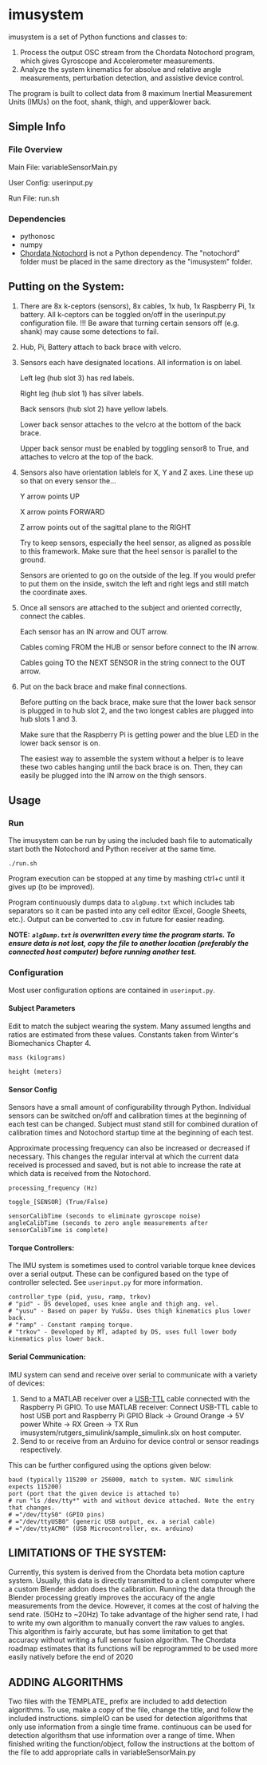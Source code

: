 # imusystem

imusystem is a set of Python functions and classes to:
1) Process the output OSC stream from the Chordata Notochord program, which gives Gyroscope and Accelerometer measurements.
2) Analyze the system kinematics for absolue and relative angle measurements, perturbation detection, and assistive device control.

The program is built to collect data from 8 maximum Inertial Measurement Units (IMUs) on the foot, shank, thigh, and upper&lower back.

## Simple Info

### File Overview

Main File: variableSensorMain.py

User Config: userinput.py

Run File: run.sh

### Dependencies

- pythonosc
- numpy
- [Chordata Notochord](https://gitlab.com/chordata/notochord) is not a Python dependency. The "notochord" folder must be placed in the same directory as the "imusystem" folder.

## Putting on the System:

1. There are 8x k-ceptors (sensors), 8x cables, 1x hub, 1x Raspberry Pi, 1x battery.
    All k-ceptors can be toggled on/off in the userinput.py configuration file.
    !!! Be aware that turning certain sensors off (e.g. shank) may cause some detections to fail.
2. Hub, Pi, Battery attach to back brace with velcro.
3. Sensors each have designated locations. All information is on label. 
    
    Left leg (hub slot 3) has red labels.
    
    Right leg (hub slot 1) has silver labels.
    
    Back sensors (hub slot 2) have yellow labels. 
    
    Lower back sensor attaches to the velcro at the bottom of the back brace.
    
    Upper back sensor must be enabled by toggling sensor8 to True, and attaches to velcro at the top of the back.
    
4. Sensors also have orientation lablels for X, Y and Z axes. Line these up so that on every sensor the...
    
    Y arrow points UP
    
    X arrow points FORWARD
    
    Z arrow points out of the sagittal plane to the RIGHT
    
    Try to keep sensors, especially the heel sensor, as aligned as possible to this framework. Make sure that the heel sensor is parallel to the ground.
    
    Sensors are oriented to go on the outside of the leg. If you would prefer to put them on the inside, switch the left and right legs and still match the coordinate axes.
    
5. Once all sensors are attached to the subject and oriented correctly, connect the cables.
    
    Each sensor has an IN arrow and OUT arrow.
    
    Cables coming FROM the HUB or sensor before connect to the IN arrow.
    
    Cables going TO the NEXT SENSOR in the string connect to the OUT arrow.
    
6. Put on the back brace and make final connections.
    
    Before putting on the back brace, make sure that the lower back sensor is plugged in to hub slot 2, and the two longest cables are plugged into hub slots 1 and 3.
    
    Make sure that the Raspberry Pi is getting power and the blue LED in the lower back sensor is on.
    
    The easiest way to assemble the system without a helper is to leave these two cables hanging until the back brace is on. Then, they can easily be plugged into the IN arrow on the thigh sensors.

## Usage

### Run

The imusystem can be run by using the included bash file to automatically start both the Notochord and Python receiver at the same time.

```
./run.sh
```

Program execution can be stopped at any time by mashing ctrl+c until it gives up (to be improved).

Program continuously dumps data to ```algDump.txt``` which includes tab separators so it can be pasted into any cell editor (Excel, Google Sheets, etc.). Output can be converted to .csv in future for easier reading.

**NOTE:** **_```algDump.txt``` is overwritten every time the program starts. To ensure data is not lost, copy the file to another location (preferably the connected host computer) before running another test._**

### Configuration

Most user configuration options are contained in ```userinput.py```.

#### Subject Parameters

Edit to match the subject wearing the system. Many assumed lengths and ratios are estimated from these values. Constants taken from Winter's Biomechanics Chapter 4.
```
mass (kilograms)

height (meters)
```

#### Sensor Config

Sensors have a small amount of configurability through Python. Individual sensors can be switched on/off and calibration times at the beginning of each test can be changed. Subject must stand still for combined duration of calibration times and Notochord startup time at the beginning of each test.

Approximate processing frequency can also be increased or decreased if necessary. This changes the regular interval at which the current data received is processed and saved, but is not able to increase the rate at which data is received from the Notochord.

```
processing_frequency (Hz)

toggle_[SENSOR] (True/False)

sensorCalibTime (seconds to eliminate gyroscope noise)
angleCalibTime (seconds to zero angle measurements after sensorCalibTime is complete)
```
    
#### Torque Controllers:

The IMU system is sometimes used to control variable torque knee devices over a serial output. These can be configured based on the type of controller selected. See ```userinput.py``` for more information.
```
controller_type (pid, yusu, ramp, trkov)
# "pid" - DS developed, uses knee angle and thigh ang. vel.
# "yusu" - Based on paper by Yu&Su. Uses thigh kinematics plus lower back.
# "ramp" - Constant ramping torque.
# "trkov" - Developed by MT, adapted by DS, uses full lower body kinematics plus lower back.
```
    
#### Serial Communication:

IMU system can send and receive over serial to communicate with a variety of devices:

1) Send to a MATLAB receiver over a [USB-TTL](https://www.adafruit.com/product/954) cable connected with the Raspberry Pi GPIO.
        To use MATLAB receiver:
                Connect USB-TTL cable to host USB port and Raspberry Pi GPIO
                    Black -> Ground
                    Orange -> 5V power
                    White -> RX
                    Green -> TX
                Run imusystem/rutgers_simulink/sample_simulink.slx on host computer.
3) Send to or receive from an Arduino for device control or sensor readings respectively.

This can be further configured using the options given below:

```
baud (typically 115200 or 256000, match to system. NUC simulink expects 115200)
port (port that the given device is attached to)
# run "ls /dev/tty*" with and without device attached. Note the entry that changes.
# ="/dev/ttyS0" (GPIO pins)
# ="/dev/ttyUSB0" (generic USB output, ex. a serial cable)
# ="/dev/ttyACM0" (USB Microcontroller, ex. arduino)
```
        


## LIMITATIONS OF THE SYSTEM:

Currently, this system is derived from the Chordata beta motion capture system. Usually, this data is directly transmitted to a client computer where a custom Blender addon does the calibration.
Running the data through the Blender processing greatly improves the accuracy of the angle measurements from the device. However, it comes at the cost of halving the send rate. (50Hz to ~20Hz)
To take advantage of the higher send rate, I had to write my own algorithm to manually convert the raw values to angles. This algorithm is fairly accurate, but has some limitation to get that accuracy without writing a full sensor fusion algorithm.
The Chordata roadmap estimates that its functions will be reprogrammed to be used more easily natively before the end of 2020


## ADDING ALGORITHMS

Two files with the TEMPLATE_ prefix are included to add detection algorithms.
To use, make a copy of the file, change the title, and follow the included instructions.
simpleIO can be used for detection algorithms that only use information from a single time frame.
continuous can be used for detection algorithsm that use information over a range of time.
When finished writing the function/object, follow the instructions at the bottom of the file to add appropriate calls in variableSensorMain.py
